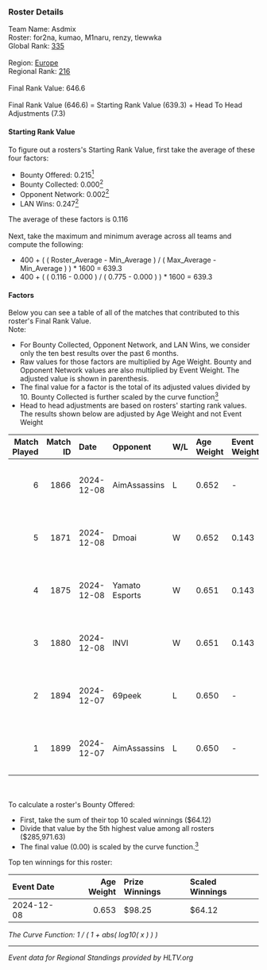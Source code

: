 ### Roster Details<br />
Team Name: Asdmix<br />
Roster: for2na, kumao, M1naru, renzy, tlewwka<br />
Global Rank: [335](../../standings_global_2025_02_28.md)<br />
<br />
Region: [Europe]( ../../standings_europe_2025_02_28.md)<br />
Regional Rank: [216]( ../../standings_europe_2025_02_28.md)<br />
<br />
Final Rank Value:  646.6<br />
<br />
Final Rank Value (646.6) = Starting Rank Value (639.3) + Head To Head Adjustments (7.3)<br />

#### Starting Rank Value<br />
To figure out a rosters's Starting Rank Value, first take the average of these four factors:<br />
- Bounty Offered: 0.215[<sup>1</sup>](#table2)
- Bounty Collected: 0.000[<sup>2</sup>](#table1)
- Opponent Network: 0.002[<sup>2</sup>](#table1)
- LAN Wins: 0.247[<sup>2</sup>](#table1)

The average of these factors is 0.116<br />
<br />
Next, take the maximum and minimum average across all teams and compute the following:<br />
- 400 + ( ( Roster_Average - Min_Average ) / ( Max_Average - Min_Average ) ) * 1600 = 639.3
- 400 + ( ( 0.116 - 0.000 ) / ( 0.775 - 0.000 ) ) * 1600 = 639.3


#### Factors<br />
Below you can see a table of all of the matches that contributed to this roster's Final Rank Value.<br />
Note:<br />

- For Bounty Collected, Opponent Network, and LAN Wins, we consider only the ten best results over the past 6 months.
- Raw values for those factors are multiplied by Age Weight. Bounty and Opponent Network values are also multiplied by Event Weight. The adjusted value is shown in parenthesis.
- The final value for a factor is the total of its adjusted values divided by 10. Bounty Collected is further scaled by the curve function[<sup>3</sup>](#curveFunction)
- Head to head adjustments are based on rosters' starting rank values. The results shown below are adjusted by Age Weight and not Event Weight
<span id="table1"></span><br />


| Match Played | Match ID | Date       | Opponent       | W/L | Age Weight | Event Weight | Bounty Collected | Opponent Network | LAN Wins  | H2H Adj. | Roster                                |
| -: | -: | :- | :- | :- | :- | :- | :- | :- | :- | -: | :- |
|            6 |     1866 | 2024-12-08 | AimAssassins   | L   | 0.652      | -            | -                | -                | -         |    -2.74 | for2na, kumao, M1naru, renzy, tlewwka |
|            5 |     1871 | 2024-12-08 | Dmoai          | W   | 0.652      | 0.143        | 0.000 (0.000)    | 0.097 (0.009)    | 1 (0.652) |     7.31 | for2na, kumao, M1naru, renzy, tlewwka |
|            4 |     1875 | 2024-12-08 | Yamato Esports | W   | 0.651      | 0.143        | 0.000 (0.000)    | 0.065 (0.006)    | 1 (0.651) |     6.48 | for2na, kumao, M1naru, renzy, tlewwka |
|            3 |     1880 | 2024-12-08 | INVI           | W   | 0.651      | 0.143        | 0.000 (0.000)    | 0.032 (0.003)    | 1 (0.651) |     5.06 | for2na, kumao, M1naru, renzy, tlewwka |
|            2 |     1894 | 2024-12-07 | 69peek         | L   | 0.650      | -            | -                | -                | -         |    -6.31 | for2na, kumao, M1naru, renzy, tlewwka |
|            1 |     1899 | 2024-12-07 | AimAssassins   | L   | 0.650      | -            | -                | -                | -         |    -2.48 | for2na, kumao, M1naru, renzy, tlewwka |

<br />
<span id="table2"></span><br />
To calculate a roster's Bounty Offered:<br />

- First, take the sum of their top 10 scaled winnings ($64.12)
- Divide that value by the 5th highest value among all rosters ($285,971.63)
- The final value (0.00) is scaled by the curve function.[<sup>3</sup>](#curveFunction)

Top ten winnings for this roster:<br />

| Event Date | Age Weight | Prize Winnings | Scaled Winnings |
| :- | -: | :- | :- |
| 2024-12-08 |      0.653 | $98.25         | $64.12          |


<span id="curveFunction"></span>_The Curve Function: 1 / ( 1 + abs( log10( x ) ) )_<br />

---
_Event data for Regional Standings provided by HLTV.org_<br />
